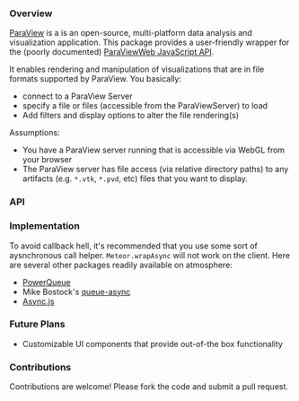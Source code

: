 ### Overview
[ParaView](http://www.paraview.org/) is a is an open-source, multi-platform data analysis and visualization application.  This package provides a user-friendly wrapper for the (poorly documented) [ParaViewWeb JavaScript API](http://www.paraview.org/ParaView3/Doc/Nightly/www/js-doc/index.html#!/api).

It enables rendering and manipulation of visualizations that are in file formats supported by ParaView.  You basically:

- connect to a ParaView Server
- specify a file or files (accessible from the ParaViewServer) to load
- Add filters and display options to alter the file rendering(s)
  
Assumptions:

- You have a ParaView server running that is accessible via WebGL from your browser
- The ParaView server has file access (via relative directory paths) to any artifacts (e.g. `*.vtk`, `*.pvd`, etc) files that you want to display.
 
### API


### Implementation

To avoid callback hell, it's recommended that you use some sort of aysnchronous call helper.  `Meteor.wrapAsync` will not work on the client.  Here are several other packages readily available on atmosphere:

- [PowerQueue](https://atmospherejs.com/cfs/power-queue)
- Mike Bostock's [queue-async](https://atmospherejs.com/vsivsi/queue-async)
- [Async.js](https://atmospherejs.com/peerlibrary/async)


 
### Future Plans
- Customizable UI components that provide out-of-the box functionality


### Contributions
Contributions are welcome!   Please fork the code and submit a pull request.